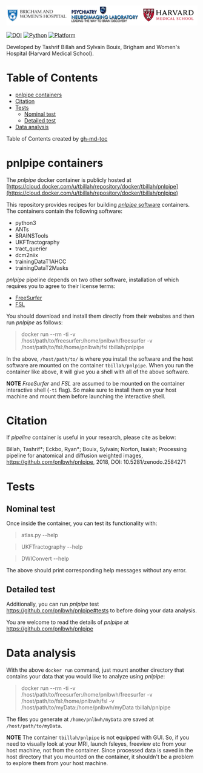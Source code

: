 ![](docs/pnl-bwh-hms.png)

[![DOI](https://zenodo.org/badge/doi/10.5281/zenodo.2584271.svg)](https://doi.org/10.5281/zenodo.2584271) [![Python](https://img.shields.io/badge/Python-3.6-green.svg)]() [![Platform](https://img.shields.io/badge/Platform-linux--64%20%7C%20osx--64%20%7C%20win--64-orange.svg)]()

Developed by Tashrif Billah and Sylvain Bouix, Brigham and Women's Hospital (Harvard Medical School).


Table of Contents
=================

   * [pnlpipe containers](#pnlpipe-containers)
   * [Citation](#citation)
   * [Tests](#tests)
      * [Nominal test](#nominal-test)
      * [Detailed test](#detailed-test)
   * [Data analysis](#data-analysis)

Table of Contents created by [gh-md-toc](https://github.com/ekalinin/github-markdown-toc)


# pnlpipe containers

The *pnlpipe* docker container is publicly hosted at [https://cloud.docker.com/u/tbillah/repository/docker/tbillah/pnlpipe](https://cloud.docker.com/u/tbillah/repository/docker/tbillah/pnlpipe)


This repository provides recipes for building [*pnlpipe* software](https://github.com/pnlbwh/pnlpipe_software) containers.
The containers contain the following software:

* python3
* ANTs
* BRAINSTools
* UKFTractography
* tract_querier
* dcm2niix
* trainingDataT1AHCC
* trainingDataT2Masks


*pnlpipe* pipeline depends on two other software, installation of which requires you to agree to their license terms:

* [FreeSurfer](https://surfer.nmr.mgh.harvard.edu/fswiki/DownloadAndInstall)
* [FSL](https://fsl.fmrib.ox.ac.uk/fsl/fslwiki/FslInstallation)

You should download and install them directly from their websites and then run *pnlpipe* as follows:

> docker run --rm -ti -v /host/path/to/freesurfer:/home/pnlbwh/freesurfer -v /host/path/to/fsl:/home/pnlbwh/fsl tbillah/pnlpipe

In the above, `/host/path/to/` is where you install the software and the host software are mounted on the container `tbillah/pnlpipe`. 
When you run the container like above, it will give you a shell with all of the above software.


**NOTE** *FreeSurfer* and *FSL* are assumed to be mounted on the container interactive shell (`-ti` flag). 
So make sure to install them on your host machine and mount them before launching the interactive shell.


# Citation

If *pipeline* container is useful in your research, please cite as below:

Billah, Tashrif*; Eckbo, Ryan*; Bouix, Sylvain; Norton, Isaiah; Processing pipeline for anatomical and diffusion weighted images, 
https://github.com/pnlbwh/pnlpipe, 2018, DOI: 10.5281/zenodo.2584271

# Tests

## Nominal test
Once inside the container, you can test its functionality with:

> atlas.py --help

> UKFTractography --help

> DWIConvert --help


The above should print corresponding help messages without any error.

## Detailed test
Additionally, you can run *pnlpipe* test https://github.com/pnlbwh/pnlpipe#tests to before doing your data analysis.


You are welcome to read the details of *pnlpipe* at https://github.com/pnlbwh/pnlpipe


# Data analysis

With the above `docker run` command, just mount another directory that contains your data that you would like to analyze using *pnlpipe*:

> docker run --rm -ti -v /host/path/to/freesurfer:/home/pnlbwh/freesurfer -v /host/path/to/fsl:/home/pnlbwh/fsl 
-v /host/path/to/myData:/home/pnlbwh/myData tbillah/pnlpipe

The files you generate at `/home/pnlbwh/myData` are saved at `/host/path/to/myData`.


**NOTE** The container `tbillah/pnlpipe` is not equipped with GUI. So, if you need to visually look at your MRI, 
launch fsleyes, freeview etc from your host machine, not from the container. Since processed data is saved in 
the host directory that you mounted on the container, it shouldn't be a problem to explore them from your host 
machine.


